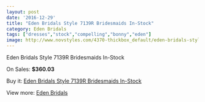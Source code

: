 ```yaml
---
layout: post
date: '2016-12-29'
title: "Eden Bridals Style 7139R Bridesmaids In-Stock"
category: Eden Bridals
tags: ["dresses","stock","compelling","bonny","eden"]
image: http://www.novstyles.com/4370-thickbox_default/eden-bridals-style-7139r-bridesmaids-in-stock.jpg
---
```

Eden Bridals Style 7139R Bridesmaids In-Stock

On Sales: **$360.03**
<a href="https://www.novstyles.com/en/eden-bridals/2823-eden-bridals-style-7139r-bridesmaids-in-stock.html"><amp-img layout="responsive" width="600" height="600" src="//www.novstyles.com/4370-thickbox_default/eden-bridals-style-7139r-bridesmaids-in-stock.jpg" alt="Eden Bridals Style 7139R Bridesmaids In-Stock 0" /></a>
<a href="https://www.novstyles.com/en/eden-bridals/2823-eden-bridals-style-7139r-bridesmaids-in-stock.html"><amp-img layout="responsive" width="600" height="600" src="//www.novstyles.com/4371-thickbox_default/eden-bridals-style-7139r-bridesmaids-in-stock.jpg" alt="Eden Bridals Style 7139R Bridesmaids In-Stock 1" /></a>

Buy it: [Eden Bridals Style 7139R Bridesmaids In-Stock](https://www.novstyles.com/en/eden-bridals/2823-eden-bridals-style-7139r-bridesmaids-in-stock.html "Eden Bridals Style 7139R Bridesmaids In-Stock")

View more: [Eden Bridals](https://www.novstyles.com/en/19-eden-bridals "Eden Bridals")